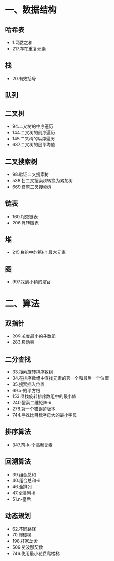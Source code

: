 # 一、数据结构
## 哈希表
* 1.两数之和
* 217.存在重复元素
## 栈
* 20.有效括号
## 队列
## 二叉树
* 94.二叉树的中序遍历
* 144.二叉树的前序遍历
* 145.二叉树的后序遍历
* 637.二叉树的层平均值
## 二叉搜索树
* 98.验证二叉搜索树
* 538.把二叉搜索树转换为累加树
* 669.修剪二叉搜索树
## 链表
* 160.相交链表
* 206.反转链表
## 堆
* 215.数组中的第k个最大元素
## 图
* 997.找到小镇的法官

# 二、算法
## 双指针
* 209.长度最小的子数组
* 283.移动零
## 二分查找
* 33.搜索旋转排序数组
* 34.在排序数组中查找元素的第一个和最后一个位置
* 35.搜索插入位置
* 69.x-的平方根
* 153.寻找旋转排序数组中的最小值
* 240.搜索二维矩阵-ii
* 278.第一个错误的版本
* 744.寻找比目标字母大的最小字母
## 排序算法
* 347.前-k-个高频元素
## 回溯算法
* 39.组合总和
* 40.组合总和-ii
* 46.全排列
* 47.全排列-ii
* 51.n-皇后
## 动态规划
* 62.不同路径
* 70.爬楼梯
* 198.打家劫舍
* 509.斐波那契数
* 746.使用最小花费爬楼梯

